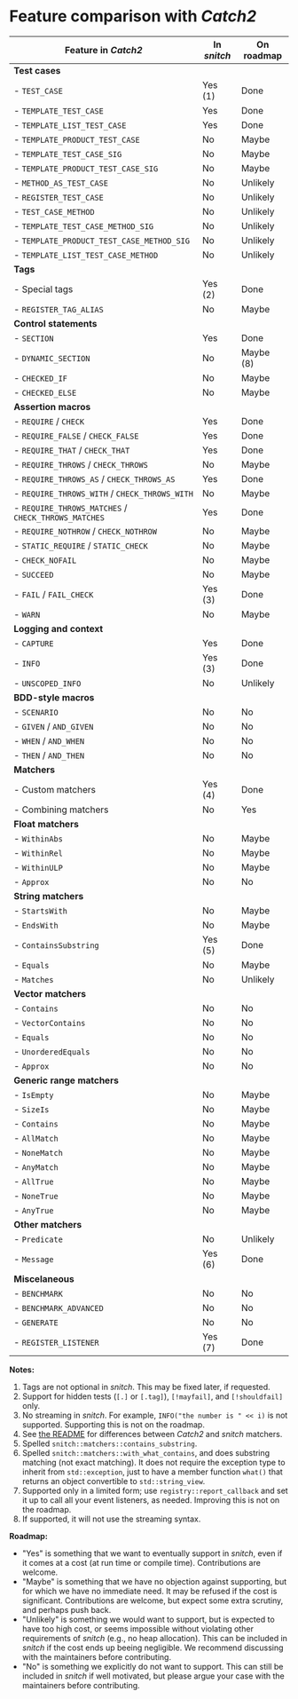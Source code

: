 # Feature comparison with _Catch2_

| Feature in _Catch2_                                 | In _snitch_   | On roadmap   |
| ----------------------------------------------------| ------------- | ------------ |
| **Test cases**                                      |               |              |
| - `TEST_CASE`                                       | Yes (1)       | Done         |
| - `TEMPLATE_TEST_CASE`                              | Yes           | Done         |
| - `TEMPLATE_LIST_TEST_CASE`                         | Yes           | Done         |
| - `TEMPLATE_PRODUCT_TEST_CASE`                      | No            | Maybe        |
| - `TEMPLATE_TEST_CASE_SIG`                          | No            | Maybe        |
| - `TEMPLATE_PRODUCT_TEST_CASE_SIG`                  | No            | Maybe        |
| - `METHOD_AS_TEST_CASE`                             | No            | Unlikely     |
| - `REGISTER_TEST_CASE`                              | No            | Unlikely     |
| - `TEST_CASE_METHOD`                                | No            | Unlikely     |
| - `TEMPLATE_TEST_CASE_METHOD_SIG`                   | No            | Unlikely     |
| - `TEMPLATE_PRODUCT_TEST_CASE_METHOD_SIG`           | No            | Unlikely     |
| - `TEMPLATE_LIST_TEST_CASE_METHOD`                  | No            | Unlikely     |
| **Tags**                                            |               |              |
| - Special tags                                      | Yes (2)       | Done         |
| - `REGISTER_TAG_ALIAS`                              | No            | Maybe        |
| **Control statements**                              |               |              |
| - `SECTION`                                         | Yes           | Done         |
| - `DYNAMIC_SECTION`                                 | No            | Maybe (8)    |
| - `CHECKED_IF`                                      | No            | Maybe        |
| - `CHECKED_ELSE`                                    | No            | Maybe        |
| **Assertion macros**                                |               |              |
| - `REQUIRE` / `CHECK`                               | Yes           | Done         |
| - `REQUIRE_FALSE` / `CHECK_FALSE`                   | Yes           | Done         |
| - `REQUIRE_THAT` / `CHECK_THAT`                     | Yes           | Done         |
| - `REQUIRE_THROWS` / `CHECK_THROWS`                 | No            | Maybe        |
| - `REQUIRE_THROWS_AS` / `CHECK_THROWS_AS`           | Yes           | Done         |
| - `REQUIRE_THROWS_WITH` / `CHECK_THROWS_WITH`       | No            | Maybe        |
| - `REQUIRE_THROWS_MATCHES` / `CHECK_THROWS_MATCHES` | Yes           | Done         |
| - `REQUIRE_NOTHROW` / `CHECK_NOTHROW`               | No            | Maybe        |
| - `STATIC_REQUIRE` / `STATIC_CHECK`                 | No            | Maybe        |
| - `CHECK_NOFAIL`                                    | No            | Maybe        |
| - `SUCCEED`                                         | No            | Maybe        |
| - `FAIL` / `FAIL_CHECK`                             | Yes (3)       | Done         |
| - `WARN`                                            | No            | Maybe        |
| **Logging and context**                             |               |              |
| - `CAPTURE`                                         | Yes           | Done         |
| - `INFO`                                            | Yes (3)       | Done         |
| - `UNSCOPED_INFO`                                   | No            | Unlikely     |
| **BDD-style macros**                                |               |              |
| - `SCENARIO`                                        | No            | No           |
| - `GIVEN` / `AND_GIVEN`                             | No            | No           |
| - `WHEN` / `AND_WHEN`                               | No            | No           |
| - `THEN` / `AND_THEN`                               | No            | No           |
| **Matchers**                                        |               |              |
| - Custom matchers                                   | Yes (4)       | Done         |
| - Combining matchers                                | No            | Yes          |
| **Float matchers**                                  |               |              |
| - `WithinAbs`                                       | No            | Maybe        |
| - `WithinRel`                                       | No            | Maybe        |
| - `WithinULP`                                       | No            | Maybe        |
| - `Approx`                                          | No            | No           |
| **String matchers**                                 |               |              |
| - `StartsWith`                                      | No            | Maybe        |
| - `EndsWith`                                        | No            | Maybe        |
| - `ContainsSubstring`                               | Yes (5)       | Done         |
| - `Equals`                                          | No            | Maybe        |
| - `Matches`                                         | No            | Unlikely     |
| **Vector matchers**                                 |               |              |
| - `Contains`                                        | No            | No           |
| - `VectorContains`                                  | No            | No           |
| - `Equals`                                          | No            | No           |
| - `UnorderedEquals`                                 | No            | No           |
| - `Approx`                                          | No            | No           |
| **Generic range matchers**                          |               |              |
| - `IsEmpty`                                         | No            | Maybe        |
| - `SizeIs`                                          | No            | Maybe        |
| - `Contains`                                        | No            | Maybe        |
| - `AllMatch`                                        | No            | Maybe        |
| - `NoneMatch`                                       | No            | Maybe        |
| - `AnyMatch`                                        | No            | Maybe        |
| - `AllTrue`                                         | No            | Maybe        |
| - `NoneTrue`                                        | No            | Maybe        |
| - `AnyTrue`                                         | No            | Maybe        |
| **Other matchers**                                  |               |              |
| - `Predicate`                                       | No            | Unlikely     |
| - `Message`                                         | Yes (6)       | Done         |
| **Miscelaneous**                                    |               |              |
| - `BENCHMARK`                                       | No            | No           |
| - `BENCHMARK_ADVANCED`                              | No            | No           |
| - `GENERATE`                                        | No            | No           |
| - `REGISTER_LISTENER`                               | Yes (7)       | Done         |

**Notes:**
 1. Tags are not optional in _snitch_. This may be fixed later, if requested.
 2. Support for hidden tests (`[.]` or `[.tag]`), `[!mayfail]`, and `[!shouldfail]` only.
 3. No streaming in _snitch_. For example, `INFO("the number is " << i)` is not supported. Supporting this is not on the roadmap.
 4. See [the README](README.md#matchers) for differences between _Catch2_ and _snitch_ matchers.
 5. Spelled `snitch::matchers::contains_substring`.
 6. Spelled `snitch::matchers::with_what_contains`, and does substring matching (not exact matching). It does not require the exception type to inherit from `std::exception`, just to have a member function `what()` that returns an object convertible to `std::string_view`.
 7. Supported only in a limited form; use `registry::report_callback` and set it up to call all your event listeners, as needed. Improving this is not on the roadmap.
 8. If supported, it will not use the streaming syntax.

**Roadmap:**
 - "Yes" is something that we want to eventually support in _snitch_, even if it comes at a cost (at run time or compile time). Contributions are welcome.
 - "Maybe" is something that we have no objection against supporting, but for which we have no immediate need. It may be refused if the cost is significant. Contributions are welcome, but expect some extra scrutiny, and perhaps push back.
 - "Unlikely" is something we would want to support, but is expected to have too high cost, or seems impossible without violating other requirements of _snitch_ (e.g., no heap allocation). This can be included in _snitch_ if the cost ends up beeing negligible. We recommend discussing with the maintainers before contributing.
 - "No" is something we explicitly do not want to support. This can still be included in _snitch_ if well motivated, but please argue your case with the maintainers before contributing.
